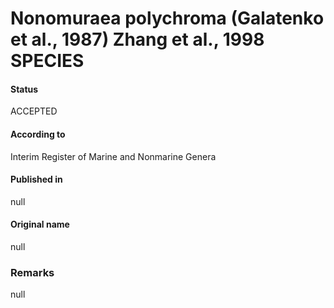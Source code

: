 # Nonomuraea polychroma (Galatenko et al., 1987) Zhang et al., 1998 SPECIES

#### Status
ACCEPTED

#### According to
Interim Register of Marine and Nonmarine Genera

#### Published in
null

#### Original name
null

### Remarks
null
